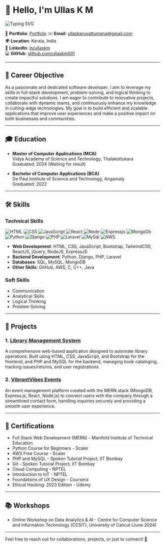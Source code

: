 # 👋 Hello, I'm Ullas K M

![Typing SVG](https://readme-typing-svg.demolab.com?font=Fira+Code&size=24&duration=4000&pause=1000&color=58A6FF&center=true&vCenter=true&width=435&lines=Full-Stack+Developer;Frontend+Developer;Backend-Developer)

💼 **Portfolio**: [Portfolio](https://ullaskm001.github.io/portfolio/) 
✉️ **Email**: [ullaskaruvattumana@gmail.com](mailto:ullaskaruvattumana@gmail.com)  
🌍 **Location**: Kerala, India  
🔗 **LinkedIn**: [in/ullaskm](https://www.linkedin.com/in/ullaskm/)  
💻 **GitHub**: [github.com/ullaskm001](https://github.com/ullaskm001)

---

## 🎯 Career Objective

As a passionate and dedicated software developer, I aim to leverage my skills in full-stack development, problem-solving, and logical thinking to create impactful solutions. I am eager to contribute to innovative projects, collaborate with dynamic teams, and continuously enhance my knowledge in cutting-edge technologies. My goal is to build efficient and scalable applications that improve user experiences and make a positive impact on both businesses and communities.

---

## 🎓 Education

- **Master of Computer Applications (MCA)**  
  Vidya Academy of Science and Technology, Thalakottukara  
  Graduated: 2024 (Waiting for result)

- **Bachelor of Computer Applications (BCA)**  
  De Paul Institute of Science and Technology, Angamaly  
  Graduated: 2022

---

## 🛠️ Skills

### Technical Skills
![HTML](https://img.shields.io/badge/-HTML5-orange?style=flat-square&logo=html5&logoColor=white)
![CSS](https://img.shields.io/badge/-CSS3-blue?style=flat-square&logo=css3)
![JavaScript](https://img.shields.io/badge/-JavaScript-yellow?style=flat-square&logo=javascript)
![React](https://img.shields.io/badge/-React-61DAFB?style=flat-square&logo=react)
![Node](https://img.shields.io/badge/-Node-092E20?style=flat-square&logo=Node&logoColor=white)
![Expressjs](https://img.shields.io/badge/-Express-092E20?style=flat-square&logo=Express&logoColor=white)
![MongoDb](https://img.shields.io/badge/-Mongodb-092E20?style=flat-square&logo=Mongodb&logoColor=white)
![Python](https://img.shields.io/badge/-Python-3670A0?style=flat-square&logo=python&logoColor=ffdd54)
![Django](https://img.shields.io/badge/-Django-092E20?style=flat-square&logo=django&logoColor=white)
![PHP](https://img.shields.io/badge/-Php-092E20?style=flat-square&logo=php&logoColor=white)
![Laravel](https://img.shields.io/badge/-Laravel-092E20?style=flat-square&logo=Laravel&logoColor=white)
![MySql](https://img.shields.io/badge/-Mysql-092E20?style=flat-square&logo=Mysql&logoColor=white)
![AWS](https://img.shields.io/badge/-Aws-092E20?style=flat-square&logo=AWS&logoColor=white)


- **Web Development**: HTML, CSS, JavaScript, Bootstrap, TailwindCSS, ReactJS, jQuery, NodeJS, ExpressJS
- **Backend Development**: Python, Django, PHP, Laravel
- **Databases**: SQL, MySQL, MongoDB
- **Other Skills**: GitHub, AWS, C, C++, Java

### Soft Skills
- Communication
- Analytical Skills
- Logical Thinking
- Problem Solving

---

## 💼 Projects

### 1. [Library Management System](#)
A comprehensive web-based application designed to automate library operations. Built using HTML, CSS, JavaScript, and Bootstrap for the frontend, and PHP and MySQL for the backend, managing book cataloging, tracking issues/returns, and user registrations.

### 2. [VibrantVibes Events](#)
An event management platform created with the MERN stack (MongoDB, Express.js, React, Node.js) to connect users with the company through a streamlined contact form, handling inquiries securely and providing a smooth user experience.

---

## 📜 Certifications
- Full Stack Web Development (MERN) - Manifold Institute of Technical Education
- Python Course for Beginners - Scaler
- AWS Free Course - Scaler
- PHP and MySQL - Spoken Tutorial Project, IIT Bombay
- Git - Spoken Tutorial Project, IIT Bombay
- Cloud Computing - NPTEL
- Introduction to IoT - NPTEL
- Foundations of UX Design - Coursera
- Ethical Hacking: 2023 Edition - Udemy

---

## 📚 Workshops
- Online Workshop on Data Analytics & AI - Centre for Computer Science and Information Technology (CCSIT), University of Calicut (June 2024)

---

Feel free to reach out for collaborations, projects, or just to connect! 🌟
